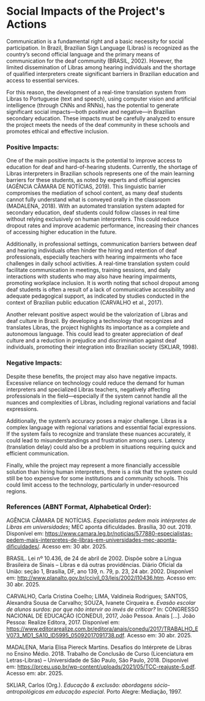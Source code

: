 # Social Impacts of the Project's Actions

Communication is a fundamental right and a basic necessity for social participation. In Brazil, Brazilian Sign Language (Libras) is recognized as the country’s second official language and the primary means of communication for the deaf community (BRASIL, 2002). However, the limited dissemination of Libras among hearing individuals and the shortage of qualified interpreters create significant barriers in Brazilian education and access to essential services.

For this reason, the development of a real-time translation system from Libras to Portuguese (text and speech), using computer vision and artificial intelligence (through CNNs and RNNs), has the potential to generate significant social impacts—both positive and negative—in Brazilian secondary education. These impacts must be carefully analyzed to ensure the project meets the needs of the deaf community in these schools and promotes ethical and effective inclusion.

### Positive Impacts:

One of the main positive impacts is the potential to improve access to education for deaf and hard-of-hearing students. Currently, the shortage of Libras interpreters in Brazilian schools represents one of the main learning barriers for these students, as noted by experts and official agencies (AGÊNCIA CÂMARA DE NOTÍCIAS, 2019). This linguistic barrier compromises the mediation of school content, as many deaf students cannot fully understand what is conveyed orally in the classroom (MADALENA, 2018). With an automated translation system adapted for secondary education, deaf students could follow classes in real time without relying exclusively on human interpreters. This could reduce dropout rates and improve academic performance, increasing their chances of accessing higher education in the future.

Additionally, in professional settings, communication barriers between deaf and hearing individuals often hinder the hiring and retention of deaf professionals, especially teachers with hearing impairments who face challenges in daily school activities. A real-time translation system could facilitate communication in meetings, training sessions, and daily interactions with students who may also have hearing impairments, promoting workplace inclusion. It is worth noting that school dropout among deaf students is often a result of a lack of communicative accessibility and adequate pedagogical support, as indicated by studies conducted in the context of Brazilian public education (CARVALHO et al., 2017).

Another relevant positive aspect would be the valorization of Libras and deaf culture in Brazil. By developing a technology that recognizes and translates Libras, the project highlights its importance as a complete and autonomous language. This could lead to greater appreciation of deaf culture and a reduction in prejudice and discrimination against deaf individuals, promoting their integration into Brazilian society (SKLIAR, 1998).

### Negative Impacts:

Despite these benefits, the project may also have negative impacts. Excessive reliance on technology could reduce the demand for human interpreters and specialized Libras teachers, negatively affecting professionals in the field—especially if the system cannot handle all the nuances and complexities of Libras, including regional variations and facial expressions.

Additionally, the system’s accuracy poses a major challenge. Libras is a complex language with regional variations and essential facial expressions. If the system fails to recognize and translate these nuances accurately, it could lead to misunderstandings and frustration among users. Latency (translation delay) could also be a problem in situations requiring quick and efficient communication.

Finally, while the project may represent a more financially accessible solution than hiring human interpreters, there is a risk that the system could still be too expensive for some institutions and community schools. This could limit access to the technology, particularly in under-resourced regions.


### References (ABNT Format, Alphabetical Order):

AGÊNCIA CÂMARA DE NOTÍCIAS. _Especialistas pedem mais intérpretes de Libras em universidades_; MEC aponta dificuldades. Brasília, 30 out. 2019. Disponível em: https://www.camara.leg.br/noticias/577880-especialistas-pedem-mais-interpretes-de-libras-em-universidades-mec-aponta-dificuldades/. Acesso em: 30 abr. 2025.

BRASIL. Lei nº 10.436, de 24 de abril de 2002. Dispõe sobre a Língua Brasileira de Sinais – Libras e dá outras providências. Diário Oficial da União: seção 1, Brasília, DF, ano 139, n. 79, p. 23, 24 abr. 2002. Disponível em: http://www.planalto.gov.br/ccivil_03/leis/2002/l10436.htm. Acesso em: 30 abr. 2025.

CARVALHO, Carla Cristina Coelho; LIMA, Valdineia Rodrigues; SANTOS, Alexandra Sousa de Carvalho; SOUZA, Ivanete Cirqueira e. _Evasão escolar de alunos surdos: por que não intervir ao invés de criticar?_ In: CONGRESSO NACIONAL DE EDUCAÇÃO (CONEDU), 2017, João Pessoa. Anais [...]. João Pessoa: Realize Editora, 2017. Disponível em: https://www.editorarealize.com.br/editora/anais/conedu/2017/TRABALHO_EV073_MD1_SA10_ID5995_05092017091738.pdf. Acesso em: 30 abr. 2025.

MADALENA, Maria Elisa Piereck Martins. Desafios do Intérprete de Libras no Ensino Médio. 2018. Trabalho de Conclusão de Curso (Licenciatura em Letras-Libras) – Universidade de São Paulo, São Paulo, 2018. Disponível em: https://prceu.usp.br/wp-content/uploads/2021/05/TCC-reajuste-5.pdf. Acesso em: abr. 2025.

SKLIAR, Carlos (Org.). _Educação & exclusão: abordagens sócio-antropológicas em educação especial_. Porto Alegre: Mediação, 1997.

